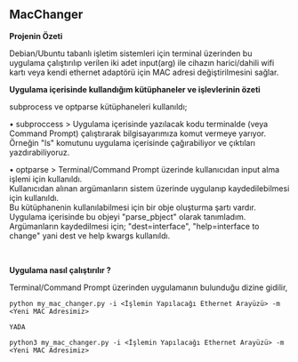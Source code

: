 ## MacChanger
<strong>Projenin Özeti</strong>
<p>Debian/Ubuntu tabanlı işletim sistemleri için terminal üzerinden bu uygulama çalıştırılıp verilen iki adet input(arg) ile cihazın harici/dahili wifi kartı veya kendi ethernet adaptörü için MAC adresi değiştirilmesini sağlar.</p>

<strong>Uygulama içerisinde kullandığım kütüphaneler ve işlevlerinin özeti</strong><br>
  <p>subprocess ve optparse kütüphaneleri kullanıldı;<br>
<p>• subproccess > Uygulama içerisinde yazılacak kodu terminalde (veya Command Prompt) çalıştırarak bilgisayarımıza komut vermeye yarıyor. <br>
  Örneğin "ls" komutunu uygulama içerisinde çağırabiliyor ve çıktıları yazdırabiliyoruz.<br>
<p>• optparse > Terminal/Command Prompt üzerinde kullanıcıdan input alma işlemi için kullanıldı.<br>
  Kullanıcıdan alınan argümanların sistem üzerinde uygulanıp kaydedilebilmesi için kullanıldı.<br>
  Bu kütüphanenin kullanılabilmesi için bir obje oluşturma şartı vardır. Uygulama içerisinde bu objeyi "parse_pbject" olarak tanımladım.<br>
  Argümanların kaydedilmesi için; "dest=interface", "help=interface to change" yani dest ve help kwargs kullanıldı.</p><br>
  
<strong>Uygulama nasıl çalıştırılır ?</strong><br>
<p>Terminal/Command Prompt üzerinden uygulamanın bulunduğu dizine gidilir,</p>

```
python my_mac_changer.py -i <İşlemin Yapılacağı Ethernet Arayüzü> -m <Yeni MAC Adresimiz>

YADA

python3 my_mac_changer.py -i <İşlemin Yapılacağı Ethernet Arayüzü> -m <Yeni MAC Adresimiz>




